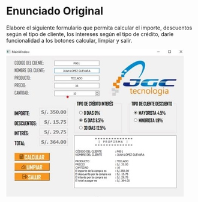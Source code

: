 # Enunciado Original

Elabore el siguiente formulario que permita calcular el importe,
descuentos según el tipo de cliente, los intereses según el tipo
de crédito, darle funcionalidad a los botones calcular, limpiar
y salir.

![ejemplo](proforma.jpg)
